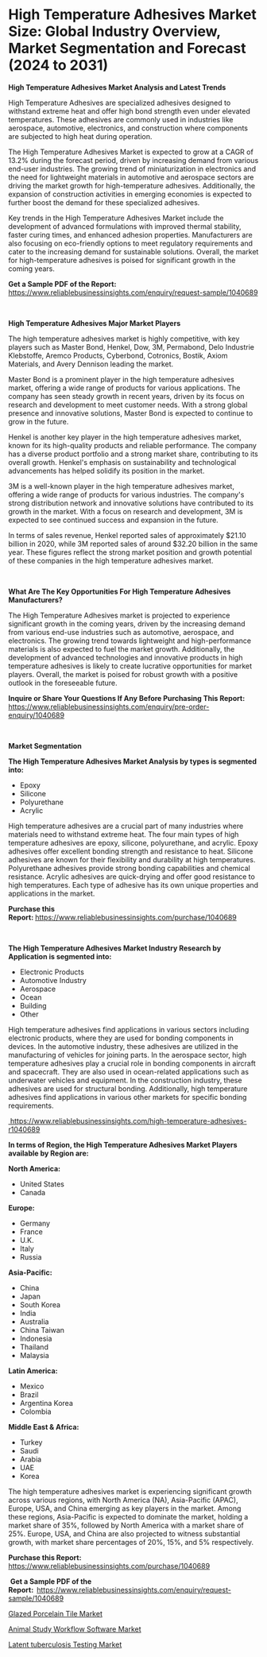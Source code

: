 <p><h1>High Temperature Adhesives Market Size: Global Industry Overview, Market Segmentation and Forecast (2024 to 2031)</h1></p><p><strong>High Temperature Adhesives Market Analysis and Latest Trends</strong></p>
<p><p>High Temperature Adhesives are specialized adhesives designed to withstand extreme heat and offer high bond strength even under elevated temperatures. These adhesives are commonly used in industries like aerospace, automotive, electronics, and construction where components are subjected to high heat during operation.</p><p>The High Temperature Adhesives Market is expected to grow at a CAGR of 13.2% during the forecast period, driven by increasing demand from various end-user industries. The growing trend of miniaturization in electronics and the need for lightweight materials in automotive and aerospace sectors are driving the market growth for high-temperature adhesives. Additionally, the expansion of construction activities in emerging economies is expected to further boost the demand for these specialized adhesives.</p><p>Key trends in the High Temperature Adhesives Market include the development of advanced formulations with improved thermal stability, faster curing times, and enhanced adhesion properties. Manufacturers are also focusing on eco-friendly options to meet regulatory requirements and cater to the increasing demand for sustainable solutions. Overall, the market for high-temperature adhesives is poised for significant growth in the coming years.</p></p>
<p><strong>Get a Sample PDF of the Report:&nbsp;</strong> <a href="https://www.reliablebusinessinsights.com/enquiry/request-sample/1040689">https://www.reliablebusinessinsights.com/enquiry/request-sample/1040689</a></p>
<p>&nbsp;</p>
<p><strong>High Temperature Adhesives Major Market Players</strong></p>
<p><p>The high temperature adhesives market is highly competitive, with key players such as Master Bond, Henkel, Dow, 3M, Permabond, Delo Industrie Klebstoffe, Aremco Products, Cyberbond, Cotronics, Bostik, Axiom Materials, and Avery Dennison leading the market.</p><p>Master Bond is a prominent player in the high temperature adhesives market, offering a wide range of products for various applications. The company has seen steady growth in recent years, driven by its focus on research and development to meet customer needs. With a strong global presence and innovative solutions, Master Bond is expected to continue to grow in the future.</p><p>Henkel is another key player in the high temperature adhesives market, known for its high-quality products and reliable performance. The company has a diverse product portfolio and a strong market share, contributing to its overall growth. Henkel's emphasis on sustainability and technological advancements has helped solidify its position in the market.</p><p>3M is a well-known player in the high temperature adhesives market, offering a wide range of products for various industries. The company's strong distribution network and innovative solutions have contributed to its growth in the market. With a focus on research and development, 3M is expected to see continued success and expansion in the future.</p><p>In terms of sales revenue, Henkel reported sales of approximately $21.10 billion in 2020, while 3M reported sales of around $32.20 billion in the same year. These figures reflect the strong market position and growth potential of these companies in the high temperature adhesives market.</p></p>
<p>&nbsp;</p>
<p><strong>What Are The Key Opportunities For High Temperature Adhesives Manufacturers?</strong></p>
<p><p>The High Temperature Adhesives market is projected to experience significant growth in the coming years, driven by the increasing demand from various end-use industries such as automotive, aerospace, and electronics. The growing trend towards lightweight and high-performance materials is also expected to fuel the market growth. Additionally, the development of advanced technologies and innovative products in high temperature adhesives is likely to create lucrative opportunities for market players. Overall, the market is poised for robust growth with a positive outlook in the foreseeable future.</p></p>
<p><strong>Inquire or Share Your Questions If Any Before Purchasing This Report:</strong> <a href="https://www.reliablebusinessinsights.com/enquiry/pre-order-enquiry/1040689">https://www.reliablebusinessinsights.com/enquiry/pre-order-enquiry/1040689</a></p>
<p>&nbsp;</p>
<p><strong>Market Segmentation</strong></p>
<p><strong>The High Temperature Adhesives Market Analysis by types is segmented into:</strong></p>
<p><ul><li>Epoxy</li><li>Silicone</li><li>Polyurethane</li><li>Acrylic</li></ul></p>
<p><p>High temperature adhesives are a crucial part of many industries where materials need to withstand extreme heat. The four main types of high temperature adhesives are epoxy, silicone, polyurethane, and acrylic. Epoxy adhesives offer excellent bonding strength and resistance to heat. Silicone adhesives are known for their flexibility and durability at high temperatures. Polyurethane adhesives provide strong bonding capabilities and chemical resistance. Acrylic adhesives are quick-drying and offer good resistance to high temperatures. Each type of adhesive has its own unique properties and applications in the market.</p></p>
<p><strong>Purchase this Report:&nbsp;</strong><a href="https://www.reliablebusinessinsights.com/purchase/1040689">https://www.reliablebusinessinsights.com/purchase/1040689</a></p>
<p>&nbsp;</p>
<p><strong>The High Temperature Adhesives Market Industry Research by Application is segmented into:</strong></p>
<p><ul><li>Electronic Products</li><li>Automotive Industry</li><li>Aerospace</li><li>Ocean</li><li>Building</li><li>Other</li></ul></p>
<p><p>High temperature adhesives find applications in various sectors including electronic products, where they are used for bonding components in devices. In the automotive industry, these adhesives are utilized in the manufacturing of vehicles for joining parts. In the aerospace sector, high temperature adhesives play a crucial role in bonding components in aircraft and spacecraft. They are also used in ocean-related applications such as underwater vehicles and equipment. In the construction industry, these adhesives are used for structural bonding. Additionally, high temperature adhesives find applications in various other markets for specific bonding requirements.</p></p>
<p><a href="https://www.reliablebusinessinsights.com/high-temperature-adhesives-r1040689">&nbsp;https://www.reliablebusinessinsights.com/high-temperature-adhesives-r1040689</a></p>
<p><strong>In terms of Region, the High Temperature Adhesives Market Players available by Region are:</strong></p>
<p>
    <p> <strong> North America: </strong>
        <ul>
            <li>United States</li>
            <li>Canada</li>
        </ul>
        </p> 
    <p> <strong> Europe: </strong>
        <ul>
            <li>Germany</li>
            <li>France</li>
            <li>U.K.</li>
            <li>Italy</li>
            <li>Russia</li>
        </ul>
        </p> 
    <p> <strong> Asia-Pacific: </strong>
        <ul>
            <li>China</li>
            <li>Japan</li>
            <li>South Korea</li>
            <li>India</li>
            <li>Australia</li>
            <li>China Taiwan</li>
            <li>Indonesia</li>
            <li>Thailand</li>
            <li>Malaysia</li>
        </ul>
        </p> 
    <p> <strong> Latin America: </strong>
        <ul>
            <li>Mexico</li>
            <li>Brazil</li>
            <li>Argentina Korea</li>
            <li>Colombia</li>
        </ul>
        </p> 
    <p> <strong> Middle East & Africa: </strong>
        <ul>
            <li>Turkey</li>
            <li>Saudi</li>
            <li>Arabia</li>
            <li>UAE</li>
            <li>Korea</li>
        </ul>
    </p>
    </p>
<p><p>The high temperature adhesives market is experiencing significant growth across various regions, with North America (NA), Asia-Pacific (APAC), Europe, USA, and China emerging as key players in the market. Among these regions, Asia-Pacific is expected to dominate the market, holding a market share of 35%, followed by North America with a market share of 25%. Europe, USA, and China are also projected to witness substantial growth, with market share percentages of 20%, 15%, and 5% respectively.</p></p>
<p><strong>Purchase this Report: </strong><a href="https://www.reliablebusinessinsights.com/purchase/1040689">https://www.reliablebusinessinsights.com/purchase/1040689</a></p>
<p>&nbsp;<strong>Get a Sample PDF of the Report:&nbsp;&nbsp;</strong><a href="https://www.reliablebusinessinsights.com/enquiry/request-sample/1040689">https://www.reliablebusinessinsights.com/enquiry/request-sample/1040689</a></p>
<p><strong></strong></p>
<p><p><a href="https://github.com/aafbctfl75/Market-Research-Report-List-1/blob/main/glazed-porcelain-tile-market.md">Glazed Porcelain Tile Market</a></p><p><a href="https://www.linkedin.com/pulse/animal-study-workflow-software-market-size-trends-complete-industry-rivge">Animal Study Workflow Software Market</a></p><p><a href="https://www.linkedin.com/pulse/latent-tuberculosis-testing-market-size-reveals-best-marketing-zisje">Latent tuberculosis Testing Market</a></p></p>